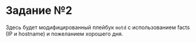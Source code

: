 # Задание №2

Здесь будет модифицированный плейбук `motd` с использованием facts (IP и hostname) и пожеланием хорошего дня.




